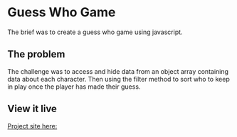 # Guess Who Game

The brief was to create a guess who game using javascript.  

## The problem

The challenge was to access and hide data from an object array containing data about each character. Then using the filter method to sort who to keep in play once the player has made their guess. 

## View it live

[Project site here:](https://guesshoo.netlify.app/)
